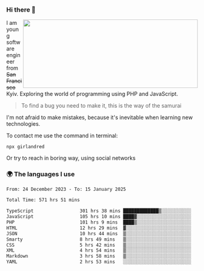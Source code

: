 ### Hi there 👋  

<img align='right' src="https://github-readme-stats.vercel.app/api?username=girlandred&count_private=true&show_icons=true&include_all_commits=true&hide_rank=true&hide_title=true&theme=buefy&card_width=300" width=460 height=180>


I am young software engineer from ~~San Francisco~~ Kyiv. Exploring the world of programming using PHP and JavaScript.


> To find a bug you need to make it, this is the way of the samurai



I'm not afraid to make mistakes, because it's inevitable when learning new technologies.

To contact me use the command in terminal:

```
npx girlandred
```

Or try to reach in boring way, using social networks


### 🌍 The languages I use

<!--START_SECTION:waka-->

```txt
From: 24 December 2023 - To: 15 January 2025

Total Time: 571 hrs 51 mins

TypeScript                 301 hrs 38 mins █████████████▒░░░░░░░░░░░   52.74 %
JavaScript                 105 hrs 10 mins ████▓░░░░░░░░░░░░░░░░░░░░   18.39 %
PHP                        101 hrs 9 mins  ████▒░░░░░░░░░░░░░░░░░░░░   17.68 %
HTML                       12 hrs 29 mins  ▓░░░░░░░░░░░░░░░░░░░░░░░░   02.18 %
JSON                       10 hrs 44 mins  ▒░░░░░░░░░░░░░░░░░░░░░░░░   01.88 %
Smarty                     8 hrs 49 mins   ▒░░░░░░░░░░░░░░░░░░░░░░░░   01.54 %
CSS                        5 hrs 42 mins   ▒░░░░░░░░░░░░░░░░░░░░░░░░   01.00 %
XML                        4 hrs 54 mins   ▒░░░░░░░░░░░░░░░░░░░░░░░░   00.86 %
Markdown                   3 hrs 58 mins   ▒░░░░░░░░░░░░░░░░░░░░░░░░   00.69 %
YAML                       2 hrs 53 mins   ░░░░░░░░░░░░░░░░░░░░░░░░░   00.51 %
```

<!--END_SECTION:waka-->
